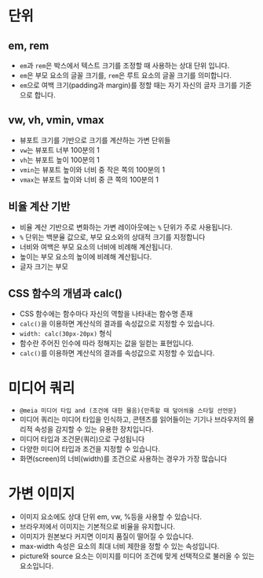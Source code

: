 # 단위

## em, rem

- `em`과 `rem`은 박스에서 텍스트 크기를 조정할 때 사용하는 상대 단위 입니다.
- `em`은 부모 요소의 글꼴 크기를, `rem`은 루트 요소의 글꼴 크기를 의미합니다.
- `em`으로 여백 크기(padding과 margin)를 정할 때는 자기 자신의 글자 크기를 기준으로 합니다.

## vw, vh, vmin, vmax

- 뷰포트 크기를 기반으로 크기를 계산하는 가변 단위들
- `vw`는 뷰포트 너부 100분의 1
- `vh`는 뷰포트 높이 100분의 1
- `vmin`는 뷰포트 높이와 너비 중 작은 쪽의 100분의 1
- `vmax`는 뷰포트 높이와 너비 중 큰 쪽의 100분의 1

## 비율 계산 기반

- 비율 계산 기반으로 변화하는 가변 레이아웃에는 `%` 단위가 주로 사용됩니다.
- `%` 단위는 백분율 값으로, 부모 요소와의 상대적 크기를 지정합니다
- 너비와 여백은 부모 요소의 너비에 비례해 계산됩니다.
- 높이는 부모 요소의 높이에 비례해 계산됩니다.
- 글자 크기는 부모

## CSS 함수의 개념과 calc()

- CSS 함수에는 함수마다 자신의 역할을 나타내는 함수명 존재
- `calc()`을 이용하면 계산식의 결과를 속성값으로 지정할 수 있습니다.
- `width: calc(30px-20px)` 형식
- 함수란 주어진 인수에 따라 정해지는 값을 일컫는 표현입니다.
- `calc()`를 이용하면 계산식의 결과를 속성값으로 지정할 수 있습니다.

# 미디어 쿼리

- `@meia 미디어 타입 and (조건에 대한 물음){만족할 때 덮어씌울 스타일 선언문}`
- 미디어 쿼리는 미디어 타입을 인식하고, 콘텐츠를 읽어들이는 기기나 브라우저의 물리적 속성을 감지할 수 있는 유용한 장치입니다.
- 미디어 타입과 조건문(쿼리)으로 구성됩니다
- 다양한 미디어 타입과 조건을 지정할 수 있습니다.
- 화면(screen)의 너비(width)를 조건으로 사용하는 경우가 가장 많습니다

# 가변 이미지

- 이미지 요소에도 상대 단위 em, vw, %등을 사용할 수 있습니다.
- 브라우저에서 이미지는 기본적으로 비율을 유지합니다.
- 이미지가 원본보다 커지면 이미지 품질이 떨어질 수 있습니다.
- max-width 속성은 요소의 최대 너비 제한을 정할 수 있는 속성입니다.
- picture와 source 요소는 이미지를 미디어 조건에 맞게 선택적으로 불러올 수 있는 요소입니다.
